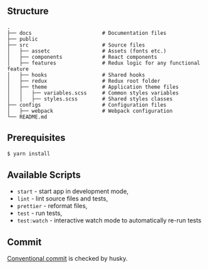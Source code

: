 ## Structure

	.
	├── docs                       # Documentation files
	├── public                     
	├── src                        # Source files
	│   ├── assetc                 # Assets (fonts etc.)
	│   ├── components             # React components
	│   ├── features               # Redux logic for any functional feature
	│   ├── hooks                  # Shared hooks
	│   ├── redux                  # Redux root folder
	│   ├── theme                  # Application theme files
	│   │   ├── variables.scss     # Common styles variables
	│   │   ├── styles.scss        # Shared styles classes
	├── configs                    # Configuration files
	│   ├── webpack                # Webpack configuration
	└── README.md

## Prerequisites

```bash
$ yarn install
```

## Available Scripts

- `start` - start app in development mode,
- `lint` - lint source files and tests,
- `prettier` - reformat files,
- `test` - run tests,
- `test:watch` - interactive watch mode to automatically re-run tests

## Commit

[Conventional commit](https://www.conventionalcommits.org/en/v1.0.0/) is checked by husky.
